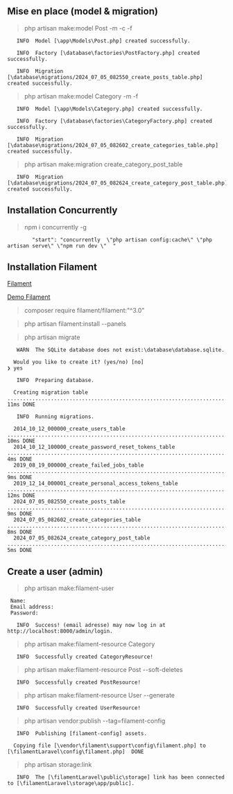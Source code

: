 
## Mise en place (model & migration)

> php artisan make:model Post -m -c -f

```
   INFO  Model [\app\Models\Post.php] created successfully.  

   INFO  Factory [\database\factories\PostFactory.php] created successfully.  

   INFO  Migration [\database\migrations/2024_07_05_082550_create_posts_table.php] created successfully.
```

> php artisan make:model Category -m -f

```
   INFO  Model [\app\Models\Category.php] created successfully.

   INFO  Factory [\database\factories\CategoryFactory.php] created successfully.

   INFO  Migration [\database\migrations/2024_07_05_082602_create_categories_table.php] created successfully.
```

> php artisan make:migration create_category_post_table

```
   INFO  Migration [\database\migrations/2024_07_05_082624_create_category_post_table.php] created successfully.
```

## Installation Concurrently 

> npm i concurrently -g

```
        "start": "concurrently  \"php artisan config:cache\" \"php artisan serve\" \"npm run dev \"  "
```

## Installation Filament 

[Filament](https://filamentphp.com/docs/3.x/panels/installation)

[Demo Filament](https://demo.filamentphp.com/login)

> composer require filament/filament:"^3.0"

> php artisan filament:install --panels

> php artisan migrate

```
   WARN  The SQLite database does not exist:\database\database.sqlite.

  Would you like to create it? (yes/no) [no]
❯ yes

   INFO  Preparing database.

  Creating migration table ............................................................................................................... 11ms DONE

   INFO  Running migrations.

  2014_10_12_000000_create_users_table ................................................................................................... 10ms DONE
  2014_10_12_100000_create_password_reset_tokens_table .................................................................................... 4ms DONE
  2019_08_19_000000_create_failed_jobs_table .............................................................................................. 9ms DONE
  2019_12_14_000001_create_personal_access_tokens_table .................................................................................. 12ms DONE
  2024_07_05_082550_create_posts_table .................................................................................................... 9ms DONE
  2024_07_05_082602_create_categories_table ............................................................................................... 8ms DONE
  2024_07_05_082624_create_category_post_table ............................................................................................ 5ms DONE
```

## Create a user (admin)

> php artisan make:filament-user
```
 Name:
 Email address:
 Password:

   INFO  Success! (email adresse) may now log in at http://localhost:8000/admin/login.
```

> php artisan make:filament-resource Category

```
   INFO  Successfully created CategoryResource!
```

> php artisan make:filament-resource Post --soft-deletes

```
   INFO  Successfully created PostResource!
```

> php artisan make:filament-resource User --generate

```   
   INFO  Successfully created UserResource!
```

> php artisan vendor:publish --tag=filament-config

```
   INFO  Publishing [filament-config] assets.  

  Copying file [\vendor\filament\support\config\filament.php] to [\filamentLaravel\config\filament.php]  DONE
```

> php artisan storage:link

```
   INFO  The [\filamentLaravel\public\storage] link has been connected to [\filamentLaravel\storage\app/public].
```

